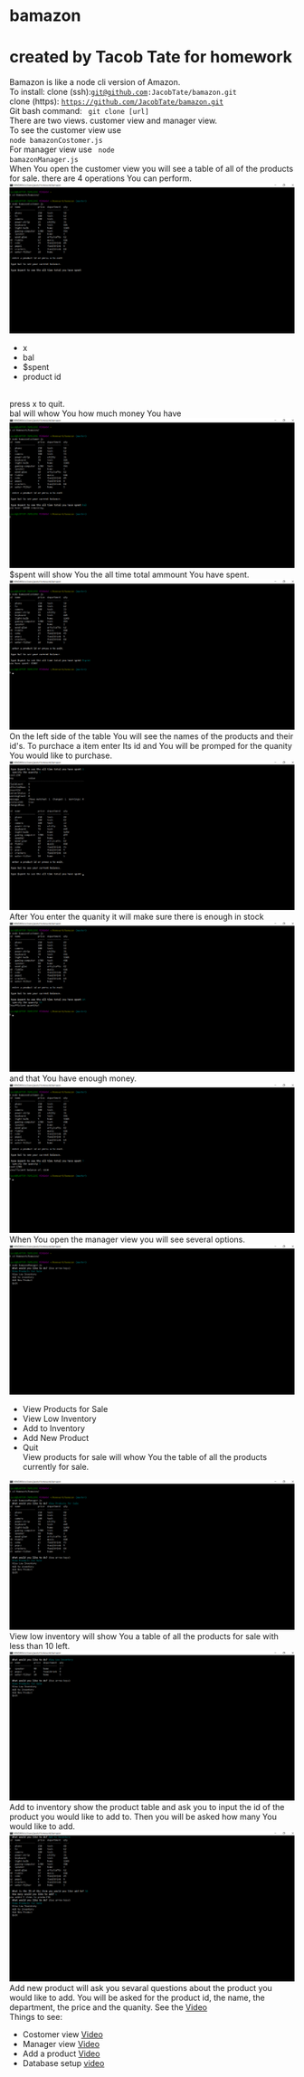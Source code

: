 # bamazon
# created by Tacob Tate for homework

Bamazon is like a node cli version of Amazon.<br>
To install:
clone (ssh):<code>git@github.com:JacobTate/bamazon.git</code><br>
clone (https): <code>https://github.com/JacobTate/bamazon.git</code><br>
Git bash command: <code> git clone [url]</code><br>
There are two views. customer view and manager view.<br>
To see the customer view use <code> node bamazonCostomer.js</code><br>
For manager view use <code> node bamazonManager.js</code><br>
When You open the customer view you will see a table of all of the products for sale. there are 4 operations You can perform.
<img src="images/coustomerView.png">
- x<br>
- bal<br>
- $spent<br>
- product id
<br> 
press x to quit.<br>
bal will whow You how much money You have<br>
<img src="images/coustomerBal.png">
$spent will show You the all time total ammount You have spent.<br>
<img src="images/coustomerSpent.png">
On the left side of the table You will see the names of the products and their id's.
To purchace a item enter Its id and You will be promped for the quanity You would like to purchase.
<img src="images/customerPurchase.png">
After You enter the quanity it will make sure there is enough in stock
<img src="images/customerOutOfStock.png">
 and that You have enough money.
 <img src="images/customerOutOfBal.png">
When You open the manager view you will see several options.
<img src="images/managerView.png">
<br>

- View Products for Sale<br>
- View Low Inventory<br>
- Add to Inventory<br>
- Add New Product<br>
- Quit<br>
View products for sale will whow You the table of all the products currently for sale.<br>
<img src="images/managerForSale.png">
View low inventory will show You a table of all the products for sale with less than 10 left.<br>
<img src="images/managerLow.png">
Add to inventory show the product table and ask you to input the id of the product you would like to add to. Then you will be asked how many You would like to add.<br>
<img src="images/managerAdd.png">
Add new product will ask you sevaral questions about the product you would like to add. You will be asked for the product id, the name,
the department, the price and the quanity. See the <a href="https://www.youtube.com/watch?v=u-zbZPuzvWE&feature=youtu.be" target="_blank">Video</a><br>
Things to see:

- Costomer view <a href="https://www.youtube.com/watch?v=wlKy8HSuXoI&feature=youtu.be" target="_blank">Video</a><br>
- Manager view <a href="https://www.youtube.com/watch?v=zWSGd41u-cg&feature=youtu.be" target="_blank">Video</a><br>
- Add a product <a href="https://www.youtube.com/watch?v=u-zbZPuzvWE&feature=youtu.be" target="_blank">Video</a>
- Database setup <a href="https://youtu.be/S_uShaCs8r4" target="_blank">video</a>
